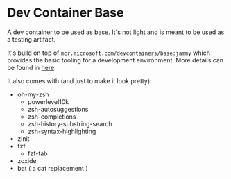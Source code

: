 # Dev Container Base

A dev container to be used as base. It's not light and is meant to be used as a
testing artifact.

It's build on top of `mcr.microsoft.com/devcontainers/base:jammy` which provides
the basic tooling for a development environment. More details can be found in
[here](https://github.com/devcontainers/images/tree/main/src/base-debian)

It also comes with (and just to make it look pretty):

- oh-my-zsh
  - powerlevel10k
  - zsh-autosuggestions
  - zsh-completions
  - zsh-history-substring-search
  - zsh-syntax-highlighting
- zinit
- fzf
  - fzf-tab
- zoxide
- bat ( a cat replacement )
